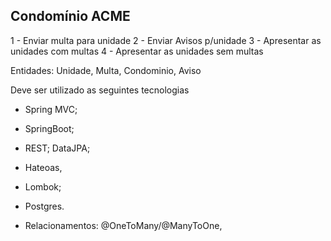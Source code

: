 ## Condomínio ACME

1 - Enviar multa para unidade
2 - Enviar Avisos p/unidade
3 - Apresentar as unidades com multas
4 - Apresentar as unidades sem multas

Entidades: Unidade, Multa, Condominio, Aviso

Deve ser utilizado as seguintes tecnologias

- Spring MVC;
- SpringBoot; 
- REST; DataJPA;
- Hateoas, 
- Lombok;
- Postgres.

- Relacionamentos: @OneToMany/@ManyToOne, 
